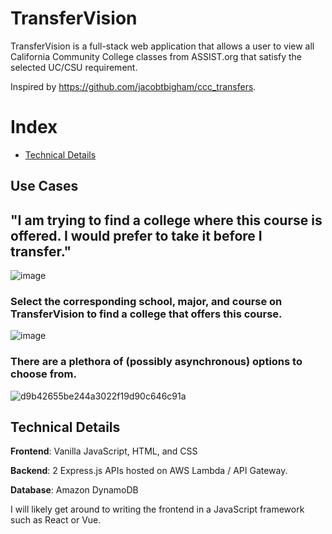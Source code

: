 # TransferVision

TransferVision is a full-stack web application that allows a user to view all California Community College classes from ASSIST.org that satisfy the selected UC/CSU requirement.

Inspired by https://github.com/jacobtbigham/ccc_transfers.

# Index

- [Technical Details](#technical-details)

## Use Cases

## "I am trying to find a college where this course is offered. I would prefer to take it before I transfer."

![image](https://github.com/user-attachments/assets/31168613-464a-498c-95de-b5c37e4b9f27)

### Select the corresponding school, major, and course on TransferVision to find a college that offers this course.

![image](https://github.com/user-attachments/assets/acd1d613-3d08-488d-a879-b135e419ccc2)

### There are a plethora of (possibly asynchronous) options to choose from.

![d9b42655be244a3022f19d90c646c91a](https://github.com/user-attachments/assets/20f1a736-a304-48bf-98cb-843a8258375b)

## Technical Details

**Frontend**: Vanilla JavaScript, HTML, and CSS

**Backend**: 2 Express.js APIs hosted on AWS Lambda / API Gateway.

**Database**: Amazon DynamoDB

I will likely get around to writing the frontend in a JavaScript framework such as React or Vue. 









